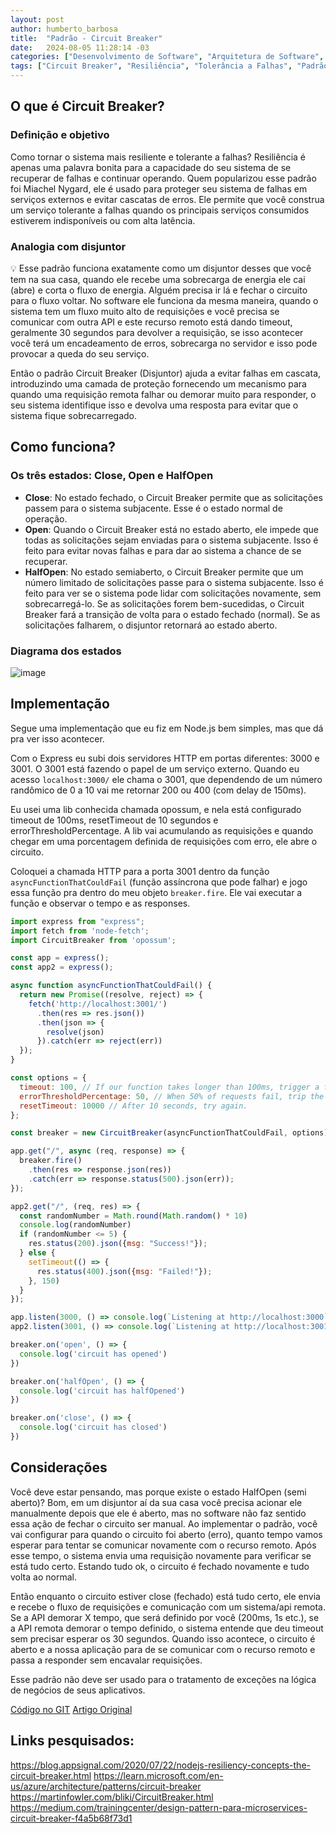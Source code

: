 ```yaml
---
layout: post
author: humberto_barbosa
title:  "Padrão - Circuit Breaker"
date:   2024-08-05 11:28:14 -03
categories: ["Desenvolvimento de Software", "Arquitetura de Software", "Padrões de Design"]
tags: ["Circuit Breaker", "Resiliência", "Tolerância a Falhas", "Padrão de Arquitetura", "Node.js", "Microservices", "Design Patterns", "Opossum", "Event-Driven"]
---
```


## O que é Circuit Breaker?

### Definição e objetivo

Como tornar o sistema mais resiliente e tolerante a falhas? Resiliência é apenas uma palavra bonita para a capacidade do seu sistema de se recuperar de falhas e continuar operando. Quem popularizou esse padrão foi Miachel Nygard, ele é usado para proteger seu sistema de falhas em serviços externos e evitar cascatas de erros. Ele permite que você construa um serviço tolerante a falhas quando os principais serviços consumidos estiverem indisponíveis ou com alta latência.

### Analogia com disjuntor
💡
Esse padrão funciona exatamente como um disjuntor desses que você tem na sua casa, quando ele recebe uma sobrecarga de energia ele cai (abre) e corta o fluxo de energia. Alguém precisa ir lá e fechar o circuito para o fluxo voltar. No software ele funciona da mesma maneira, quando o sistema tem um fluxo muito alto de requisições e você precisa se comunicar com outra API e este recurso remoto está dando timeout, geralmente 30 segundos para devolver a requisição, se isso acontecer você terá um encadeamento de erros, sobrecarga no servidor e isso pode provocar a queda do seu serviço.

Então o padrão Circuit Breaker (Disjuntor) ajuda a evitar falhas em cascata, introduzindo uma camada de proteção fornecendo um mecanismo para quando uma requisição remota falhar ou demorar muito para responder, o seu sistema identifique isso e devolva uma resposta para evitar que o sistema fique sobrecarregado.

## Como funciona?

### Os três estados: Close, Open e HalfOpen

- **Close**: No estado fechado, o Circuit Breaker permite que as solicitações passem para o sistema subjacente. Esse é o estado normal de operação.
- **Open**: Quando o Circuit Breaker está no estado aberto, ele impede que todas as solicitações sejam enviadas para o sistema subjacente. Isso é feito para evitar novas falhas e para dar ao sistema a chance de se recuperar.
- **HalfOpen**: No estado semiaberto, o Circuit Breaker permite que um número limitado de solicitações passe para o sistema subjacente. Isso é feito para ver se o sistema pode lidar com solicitações novamente, sem sobrecarregá-lo. Se as solicitações forem bem-sucedidas, o Circuit Breaker fará a transição de volta para o estado fechado (normal). Se as solicitações falharem, o disjuntor retornará ao estado aberto.

### Diagrama dos estados

![image](https://miro.medium.com/v2/resize:fit:4800/format:webp/1*iR5aU3Qs5TC5zJWz41HkWg.png)

## Implementação

Segue uma implementação que eu fiz em Node.js bem simples, mas que dá pra ver isso acontecer.

Com o Express eu subi dois servidores HTTP em portas diferentes: 3000 e 3001. O 3001 está fazendo o papel de um serviço externo. Quando eu acesso `localhost:3000/` ele chama o 3001, que dependendo de um número randômico de 0 a 10 vai me retornar 200 ou 400 (com delay de 150ms).

Eu usei uma lib conhecida chamada opossum, e nela está configurado timeout de 100ms, resetTimeout de 10 segundos e errorThresholdPercentage. A lib vai acumulando as requisições e quando chegar em uma porcentagem definida de requisições com erro, ele abre o circuito.

Coloquei a chamada HTTP para a porta 3001 dentro da função `asyncFunctionThatCouldFail` (função assíncrona que pode falhar) e jogo essa função pra dentro do meu objeto `breaker.fire`. Ele vai executar a função e observar o tempo e as responses.

```javascript
import express from "express";
import fetch from 'node-fetch';
import CircuitBreaker from 'opossum';

const app = express();
const app2 = express();

async function asyncFunctionThatCouldFail() {
  return new Promise((resolve, reject) => {
    fetch('http://localhost:3001/')
      .then(res => res.json())
      .then(json => {
        resolve(json)
      }).catch(err => reject(err))
  });
}

const options = {
  timeout: 100, // If our function takes longer than 100ms, trigger a failure
  errorThresholdPercentage: 50, // When 50% of requests fail, trip the circuit
  resetTimeout: 10000 // After 10 seconds, try again.
};

const breaker = new CircuitBreaker(asyncFunctionThatCouldFail, options);

app.get("/", async (req, response) => {
  breaker.fire()
    .then(res => response.json(res))
    .catch(err => response.status(500).json(err));
});

app2.get("/", (req, res) => {
  const randomNumber = Math.round(Math.random() * 10)
  console.log(randomNumber)
  if (randomNumber <= 5) {
    res.status(200).json({msg: "Success!"});
  } else {
    setTimeout(() => {
      res.status(400).json({msg: "Failed!"});
    }, 150)
  }
});

app.listen(3000, () => console.log(`Listening at http://localhost:3000`));
app2.listen(3001, () => console.log(`Listening at http://localhost:3001`));

breaker.on('open', () => {
  console.log('circuit has opened')
})

breaker.on('halfOpen', () => {
  console.log('circuit has halfOpened')
})

breaker.on('close', () => {
  console.log('circuit has closed')
})
```

## Considerações

Você deve estar pensando, mas porque existe o estado HalfOpen (semi aberto)? Bom, em um disjuntor aí da sua casa você precisa acionar ele manualmente depois que ele é aberto, mas no software não faz sentido essa ação de fechar o circuito ser manual. Ao implementar o padrão, você vai configurar para quando o circuito foi aberto (erro), quanto tempo vamos esperar para tentar se comunicar novamente com o recurso remoto. Após esse tempo, o sistema envia uma requisição novamente para verificar se está tudo certo. Estando tudo ok, o circuito é fechado novamente e tudo volta ao normal.

Então enquanto o circuito estiver close (fechado) está tudo certo, ele envia e recebe o fluxo de requisições e comunicação com um sistema/api remota. Se a API demorar X tempo, que será definido por você (200ms, 1s etc.), se a API remota demorar o tempo definido, o sistema entende que deu timeout sem precisar esperar os 30 segundos. Quando isso acontece, o circuito é aberto e a nossa aplicação para de se comunicar com o recurso remoto e passa a responder sem encavalar requisições.

Esse padrão não deve ser usado para o tratamento de exceções na lógica de negócios de seus aplicativos.

[Código no GIT](https://github.com/h1bertobarbosa/circuit-breaker-pattern)
[Artigo Original](https://dev.to/h1bertobarbosa/padrao-circuit-breaker-3dm3)

## Links pesquisados:
https://blog.appsignal.com/2020/07/22/nodejs-resiliency-concepts-the-circuit-breaker.html
https://learn.microsoft.com/en-us/azure/architecture/patterns/circuit-breaker
https://martinfowler.com/bliki/CircuitBreaker.html
https://medium.com/trainingcenter/design-pattern-para-microservices-circuit-breaker-f4a5b68f73d1
